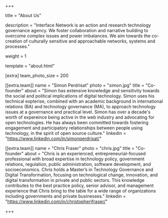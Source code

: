 +++

title = "About Us"

description = "Interface Network is an action and research technology governance agency. We foster collaboration and narrative building to overcome complex issues and power imbalances. We aim towards the co-creation of culturally sensitive and approachable networks, systems and processes."

weight = 1

template = "about.html"

[extra]
team_photo_size = 200

[[extra.team]]
name = "Simon Perdrisat"
photo = "simon.jpg"
title = "Co-founder"
about = "Simon has extensive knowledge and sensitivity towards the social and political implications of digital technology. Simon uses his technical expterise, combined with an academic background in international relations (BA) and technology governance (MA), to approach technology issues at a governance and practical level. Simon has over a decade's worth of expereince being active in the web industry and advocating for open technologies. He has always been committed towards fostering engagement and participatory relationships between people using technology, in the spirit of open source culture."
linkedin = "https://www.linkedin.com/in/simonperdrisat/"

[[extra.team]]
name = "Chris Fraser"
photo = "chris.jpg"
title = "Co-founder"
about = "Chris is an experienced, entrepreneurial-focused professional with broad expertise in technology policy, government relations, regulation, public administration, software development, and socioeconomics. Chris holds a Master’s in Technology Governance and Digital Transformation, focusing on technological change, innovation, and digital transformation in private and public sectors. This knowledge contributes to the best practice policy, senior advisor, and management experience that Chris bring to the table for a wide range of organizations including governments and private businesses."
linkedin = "https://www.linkedin.com/in/christopherjfraser/"

+++